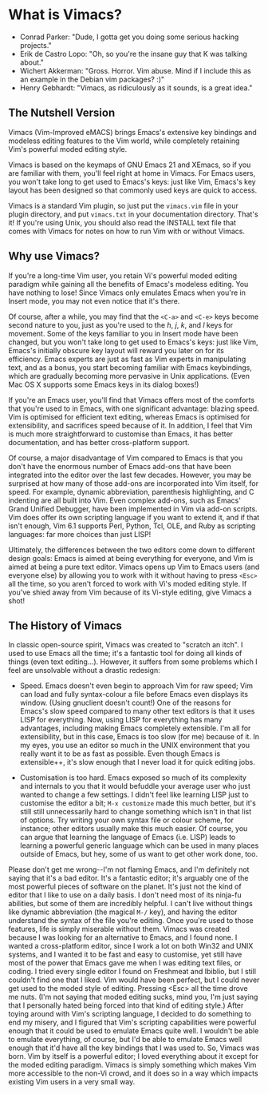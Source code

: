 What is Vimacs?
===============

* Conrad Parker: "Dude, I gotta get you doing some serious hacking projects."
* Erik de Castro Lopo: "Oh, so you're the insane guy that K was talking about."
* Wichert Akkerman: "Gross. Horror. Vim abuse. Mind if I include this as an example in the Debian vim packages? :)"
* Henry Gebhardt: "Vimacs, as ridiculously as it sounds, is a great idea."

The Nutshell Version
--------------------

Vimacs (Vim-Improved eMACS) brings Emacs's extensive key bindings and modeless
editing features to the Vim world, while completely retaining Vim's powerful
moded editing style. 

Vimacs is based on the keymaps of GNU Emacs 21 and XEmacs, so if you are
familiar with them, you'll feel right at home in Vimacs.  For Emacs users, you
won't take long to get used to Emacs's keys: just like Vim, Emacs's key layout
has been designed so that commonly used keys are quick to access. 

Vimacs is a standard Vim plugin, so just put the `vimacs.vim` file in your plugin
directory, and put `vimacs.txt` in your documentation directory.  That's it!  If
you're using Unix, you should also read the INSTALL text file that comes with
Vimacs for notes on how to run Vim with or without Vimacs.


Why use Vimacs?
---------------

If you're a long-time Vim user, you retain Vi's powerful moded editing paradigm while gaining all the benefits of Emacs's modeless editing. You have nothing to lose! Since Vimacs only emulates Emacs when you're in Insert mode, you may not even notice that it's there.

Of course, after a while, you may find that the `<C-a>` and `<C-e>` keys become second nature to you, just as you're used to the _h_, _j_, _k_, and _l_ keys for movement. Some of the keys familiar to you in Insert mode have been changed, but you won't take long to get used to Emacs's keys: just like Vim, Emacs's initially obscure key layout will reward you later on for its efficiency. Emacs experts are just as fast as Vim experts in manipulating text, and as a bonus, you start becoming familiar with Emacs keybindings, which are gradually becoming more pervasive in Unix applications. (Even Mac OS X supports some Emacs keys in its dialog boxes!)

If you're an Emacs user, you'll find that Vimacs offers most of the comforts that you're used to in Emacs, with one significant advantage: blazing speed. Vim is optimised for efficient text editing, whereas Emacs is optimised for extensibility, and sacrifices speed because of it. In addition, I feel that Vim is much more straightforward to customise than Emacs, it has better documentation, and has better cross-platform support.

Of course, a major disadvantage of Vim compared to Emacs is that you don't have the enormous number of Emacs add-ons that have been integrated into the editor over the last few decades. However, you may be surprised at how many of those add-ons are incorporated into Vim itself, for speed. For example, dynamic abbreviation, parenthesis highlighting, and C indenting are all built into Vim. Even complex add-ons, such as Emacs' Grand Unified Debugger, have been implemented in Vim via add-on scripts. Vim does offer its own scripting language if you want to extend it, and if that isn't enough, Vim 6.1 supports Perl, Python, Tcl, OLE, and Ruby as scripting languages: far more choices than just LISP!

Ultimately, the differences between the two editors come down to different design goals: Emacs is aimed at being everything for everyone, and Vim is aimed at being a pure text editor. Vimacs opens up Vim to Emacs users (and everyone else) by allowing you to work with it without having to press `<Esc>` all the time, so you aren't forced to work with Vi's moded editing style. If you've shied away from Vim because of its Vi-style editing, give Vimacs a shot!

The History of Vimacs
---------------------

In classic open-source spirit, Vimacs was created to "scratch an itch". I used to use Emacs all the time; it's a fantastic tool for doing all kinds of things (even text editing...). However, it suffers from some problems which I feel are unsolvable without a drastic redesign:

* Speed. Emacs doesn't even begin to approach Vim for raw speed; Vim can load and fully syntax-colour a file before Emacs even displays its window. (Using gnuclient doesn't count!) One of the reasons for Emacs's slow speed compared to many other text editors is that it uses LISP for everything. Now, using LISP for everything has many advantages, including making Emacs completely extensible. I'm all for extensibility, but in this case, Emacs is too slow (for me) because of it. In my eyes, you use an editor so much in the UNIX environment that you really want it to be as fast as possible. Even though Emacs is extensible++, it's slow enough that I never load it for quick editing jobs.

* Customisation is too hard. Emacs exposed so much of its complexity and internals to you that it would befuddle your average user who just wanted to change a few settings. I didn't feel like learning LISP just to customise the editor a bit; `M-x customize` made this much better, but it's still still unnecessarily hard to change something which isn't in that list of options. Try writing your own syntax file or colour scheme, for instance; other editors usually make this much easier. Of course, you can argue that learning the language of Emacs (i.e. LISP) leads to learning a powerful generic language which can be used in many places outside of Emacs, but hey, some of us want to get other work done, too.

Please don't get me wrong--I'm not flaming Emacs, and I'm definitely not saying that it's a bad editor. It's a fantastic editor; it's arguably one of the most powerful pieces of software on the planet. It's just not the kind of editor that I like to use on a daily basis. I don't need most of its ninja-fu abilities, but some of them are incredibly helpful. I can't live without things like dynamic abbreviation (the magical `M-/` key), and having the editor understand the syntax of the file you're editing. Once you're used to those features, life is simply miserable without them.
Vimacs was created because I was looking for an alternative to Emacs, and I found none. I wanted a cross-platform editor, since I work a lot on both Win32 and UNIX systems, and I wanted it to be fast and easy to customise, yet still have most of the power that Emacs gave me when I was editing text files, or coding. I tried every single editor I found on Freshmeat and Ibiblio, but I still couldn't find one that I liked. Vim would have been perfect, but I could never get used to the moded style of editing. Pressing &lt;Esc&gt; all the time drove me nuts. (I'm not saying that moded editing sucks, mind you, I'm just saying that I personally hated being forced into that kind of editing style.)
After toying around with Vim's scripting language, I decided to do something to end my misery, and I figured that Vim's scripting capabilities were powerful enough that it could be used to emulate Emacs quite well. I wouldn't be able to emulate everything, of course, but I'd be able to emulate Emacs well enough that it'd have all the key bindings that I was used to. So, Vimacs was born. Vim by itself is a powerful editor; I loved everything about it except for the moded editing paradigm. Vimacs is simply something which makes Vim more accessible to the non-Vi crowd, and it does so in a way which impacts existing Vim users in a very small way.
